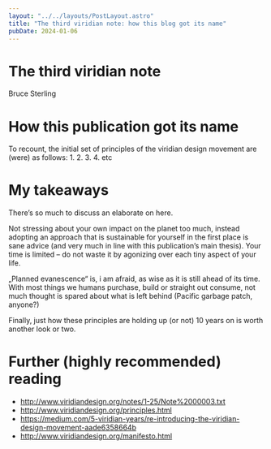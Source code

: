 ```yaml
---
layout: "../../layouts/PostLayout.astro"
title: "The third viridian note: how this blog got its name"
pubDate: 2024-01-06
---
```


# The third viridian note
Bruce Sterling

# How this publication got its name

To recount, the initial set of principles of the viridian design movement are (were) as follows:
1. 
2. 
3. 
4.  etc

# My takeaways

There’s so much to discuss an elaborate on here. 

Not stressing about your own impact on the planet too much, instead adopting an approach that is sustainable for yourself in the first place is sane advice (and very much in line with this publication’s main thesis). Your time is limited – do not waste it by agonizing over each tiny aspect of your life.

„Planned evanescence“ is, i am afraid, as wise as it is still  ahead of its time. With most things we humans purchase, build or straight out consume, not much thought is spared about what is left behind (Pacific garbage patch, anyone?) 

Finally, just how these principles are holding up (or not) 10 years on is worth another look or two.



# Further (highly recommended) reading
* http://www.viridiandesign.org/notes/1-25/Note%2000003.txt
* http://www.viridiandesign.org/principles.html
* https://medium.com/5-viridian-years/re-introducing-the-viridian-design-movement-aade6358664b
* http://www.viridiandesign.org/manifesto.html